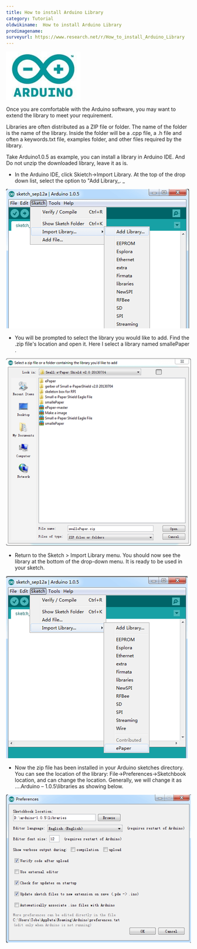 ```yaml
---
title: How to install Arduino Library‏‎
category: Tutorial
oldwikiname:  How to install Arduino Library
prodimagename:
surveyurl: https://www.research.net/r/How_to_install_Arduino_Library
---
```

![](https://github.com/SeeedDocument/How_to_install_Arduino_Library/raw/master/img/Arduino_quickstart.jpg)

Once you are comfortable with the Arduino software, you may want to extend the library to meet your requirement.

Libraries are often distributed as a ZIP file or folder. The name of the folder is the name of the library. Inside the folder will be a .cpp file, a .h file and often a keywords.txt file, examples folder, and other files required by the library.

Take Arduino1.0.5 as example, you can install a library in Arduino IDE. And Do not unzip the downloaded library, leave it as is.

*   In the Arduino IDE, click Skietch-&gt;Import Library. At the top of the drop down list, select the option to "Add Library_.
_

![](https://github.com/SeeedDocument/How_to_install_Arduino_Library/raw/master/img/Install_Library1.png)

*   You will be prompted to select the library you would like to add. Find the .zip file's location and open it. Here I select a library named smallePaper .

![](https://github.com/SeeedDocument/How_to_install_Arduino_Library/raw/master/img/Install_Library2.png)

*   Return to the Sketch &gt; Import Library menu. You should now see the library at the bottom of the drop-down menu. It is ready to be used in your sketch.

![](https://github.com/SeeedDocument/How_to_install_Arduino_Library/raw/master/img/Install_Library3.png)

*   Now the zip file has been installed in your Arduino sketches directory. You can see the location   of the library: File-&gt;Preferences-&gt;Sketchbook location, and can change the location. Generally, we will change it as ….Arduino – 1.0.5\libraries as showing below.

![](https://github.com/SeeedDocument/How_to_install_Arduino_Library/raw/master/img/Install_Library4.png)
